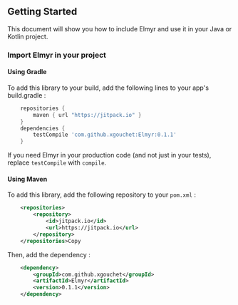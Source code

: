 ## Getting Started

This document will show you how to include Elmyr and use it in your Java or Kotlin project. 

### Import Elmyr in your project

#### Using Gradle

To add this library to your build, add the following lines to your app's build.gradle :

```groovy
    repositories {
        maven { url "https://jitpack.io" }
    }
    dependencies {
        testCompile 'com.github.xgouchet:Elmyr:0.1.1'
    }
```

If you need Elmyr in your production code (and not just in your tests), replace `testCompile` with `compile`. 

#### Using Maven

To add this library, add the following repository to your `pom.xml` :

```xml
    <repositories>
		<repository>
		    <id>jitpack.io</id>
		    <url>https://jitpack.io</url>
		</repository>
	</repositories>Copy
```

Then, add the dependency : 

```xml
	<dependency>
	    <groupId>com.github.xgouchet</groupId>
	    <artifactId>Elmyr</artifactId>
	    <version>0.1.1</version>
	</dependency>
```



